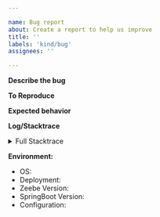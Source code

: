 ```yaml
---

name: Bug report
about: Create a report to help us improve
title: ''
labels: 'kind/bug'
assignees: ''

---
```


**Describe the bug**

<!-- A clear and concise description of what the bug is. -->

**To Reproduce**

<!--
Steps to reproduce the behavior

If possible add a minimal reproducer code sample

-->

**Expected behavior**

<!-- A clear and concise description of what you expected to happen. -->

**Log/Stacktrace**

<!-- If possible add the full stacktrace or log which contains the issue. -->

<details><summary>Full Stacktrace</summary>
 <p>

```
<STACKTRACE>
```

</p>
</details>

**Environment:**
- OS: <!-- [e.g. Linux] -->
- Deployment: <!-- [SaaS or SM (Self Managed)] --> 
- Zeebe Version: <!-- [e.g. 0.20.0] -->
- SpringBoot Version: <!-- [e.g. 2.7.x, 3.x.x] --> 
- Configuration: <!-- [e.g. exporters etc.] -->
